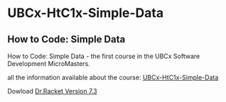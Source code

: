 # UBCx-HtC1x-Simple-Data
## How to Code: Simple Data 
How to Code: Simple Data - the first course in the UBCx Software Development MicroMasters.

all the information available about the course: [UBCx-HtC1x-Simple-Data](https://www.edx.org/course/how-code-simple-data-ubcx-htc1x)

Dowload [Dr.Racket Version 7.3](https://racket-lang.org/download/)
